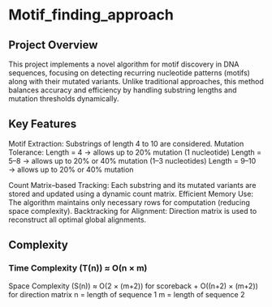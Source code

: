 # Motif_finding_approach

## **Project Overview**

This project implements a novel algorithm for motif discovery in DNA sequences, focusing on detecting recurring nucleotide patterns (motifs) along with their mutated variants. Unlike traditional approaches, this method balances accuracy and efficiency by handling substring lengths and mutation thresholds dynamically.

## Key Features
Motif Extraction: Substrings of length 4 to 10 are considered.
Mutation Tolerance:
Length = 4 → allows up to 20% mutation (1 nucleotide)
Length = 5–8 → allows up to 20% or 40% mutation (1–3 nucleotides)
Length = 9–10 → allows up to 20% or 40% mutation

Count Matrix–based Tracking: Each substring and its mutated variants are stored and updated using a dynamic count matrix.
Efficient Memory Use: The algorithm maintains only necessary rows for computation (reducing space complexity).
Backtracking for Alignment: Direction matrix is used to reconstruct all optimal global alignments.

## **Complexity**

### Time Complexity (T(n)) ≈ O(n × m)

Space Complexity (S(n)) ≈ O(2 × (m+2)) for scoreback + O((n+2) × (m+2)) for direction matrix
n = length of sequence 1
m = length of sequence 2
